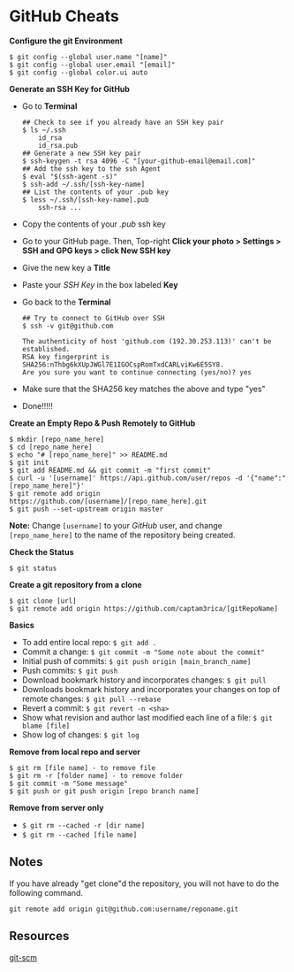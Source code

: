# GitHub Cheats

**Configure the git Environment**  

    $ git config --global user.name "[name]"
    $ git config --global user.email "[email]"
    $ git config --global color.ui auto

**Generate an SSH Key for GitHub**

- Go to **Terminal**

      ## Check to see if you already have an SSH key pair
      $ ls ~/.ssh
          id_rsa
          id_rsa.pub
      ## Generate a new SSH key pair
      $ ssh-keygen -t rsa 4096 -C "[your-github-email@email.com]"
      ## Add the ssh key to the ssh Agent
      $ eval "$(ssh-agent -s)"
      $ ssh-add ~/.ssh/[ssh-key-name]
      ## List the contents of your .pub key
      $ less ~/.ssh/[ssh-key-name].pub
          ssh-rsa ...

- Copy the contents of your *.pub* ssh key  
- Go to your GitHub page. Then, Top-right **Click your photo > Settings > SSH and GPG keys > click New SSH key**
- Give the new key a **Title**
- Paste your *SSH Key* in the box labeled **Key**
- Go back to the **Terminal**

      ## Try to connect to GitHub over SSH
      $ ssh -v git@github.com

      The authenticity of host 'github.com (192.30.253.113)' can't be established.  
      RSA key fingerprint is SHA256:nThbg6kXUpJWGl7E1IGOCspRomTxdCARLviKw6E5SY8.  
      Are you sure you want to continue connecting (yes/no)? yes


- Make sure that the SHA256 key matches the above and type "yes"
- Done!!!!!

**Create an Empty Repo & Push Remotely to GitHub**

    $ mkdir [repo_name_here]
    $ cd [repo_name_here]
    $ echo "# [repo_name_here]" >> README.md
    $ git init
    $ git add README.md && git commit -m "first commit"
    $ curl -u '[username]' https://api.github.com/user/repos -d '{"name":"[repo_name_here]"}'
    $ git remote add origin https://github.com/[username]/[repo_name_here].git
    $ git push --set-upstream origin master

**Note:** Change `[username]` to your *GitHub* user, and change `[repo_name_here]` to the name of the repository being created.

**Check the Status**

    $ git status

**Create a git repository from a clone**

    $ git clone [url]
    $ git remote add origin https://github.com/captam3rica/[gitRepoName]

**Basics**

- To add entire local repo: `$ git add .`
- Commit a change: `$ git commit -m "Some note about the commit"`
- Initial push of commits: `$ git push origin [main_branch_name]`
- Push commits: `$ git push`
- Download bookmark history and incorporates changes: `$ git pull`  
- Downloads bookmark history and incorporates your changes on top of
remote changes: `$ git pull --rebase`  
- Revert a commit: `$ git revert -n <sha>`  
- Show what revision and author last modified each line of a file: `$ git blame [file]`  
- Show log of changes: `$ git log`  

**Remove from local repo and server**

    $ git rm [file name] - to remove file
    $ git rm -r [folder name] - to remove folder
    $ git commit -m "Some message"
    $ git push or git push origin [repo branch name]

**Remove from server only**

- `$ git rm --cached -r [dir name]`
- `$ git rm --cached [file name]`


## Notes

If you have already "get clone"d the repository, you will not have to do the
following command.

    git remote add origin git@github.com:username/reponame.git

## Resources

[git-scm](https://git-scm.com/book/en/v2/Customizing-Git-Git-Configuration)
